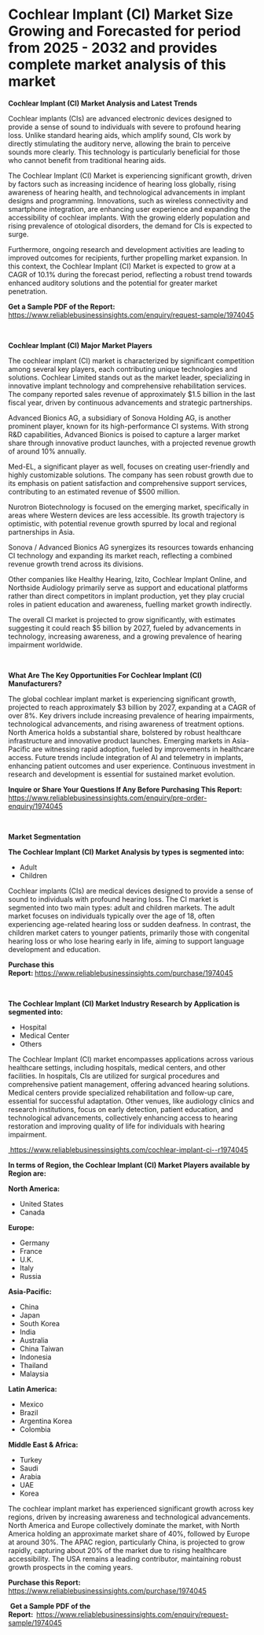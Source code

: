 <p><h1>Cochlear Implant (CI) Market Size Growing and Forecasted for period from 2025 - 2032 and provides complete market analysis of this market</h1></p><p><strong>Cochlear Implant (CI) Market Analysis and Latest Trends</strong></p>
<p><p>Cochlear implants (CIs) are advanced electronic devices designed to provide a sense of sound to individuals with severe to profound hearing loss. Unlike standard hearing aids, which amplify sound, CIs work by directly stimulating the auditory nerve, allowing the brain to perceive sounds more clearly. This technology is particularly beneficial for those who cannot benefit from traditional hearing aids.</p><p>The Cochlear Implant (CI) Market is experiencing significant growth, driven by factors such as increasing incidence of hearing loss globally, rising awareness of hearing health, and technological advancements in implant designs and programming. Innovations, such as wireless connectivity and smartphone integration, are enhancing user experience and expanding the accessibility of cochlear implants. With the growing elderly population and rising prevalence of otological disorders, the demand for CIs is expected to surge.</p><p>Furthermore, ongoing research and development activities are leading to improved outcomes for recipients, further propelling market expansion. In this context, the Cochlear Implant (CI) Market is expected to grow at a CAGR of 10.1% during the forecast period, reflecting a robust trend towards enhanced auditory solutions and the potential for greater market penetration.</p></p>
<p><strong>Get a Sample PDF of the Report:&nbsp;</strong> <a href="https://www.reliablebusinessinsights.com/enquiry/request-sample/1974045?utm_campaign=2750&utm_medium=2&utm_source=Github&utm_content=ia&utm_term=16042025&utm_id=cochlear-implant-ci">https://www.reliablebusinessinsights.com/enquiry/request-sample/1974045</a></p>
<p>&nbsp;</p>
<p><strong>Cochlear Implant (CI) Major Market Players</strong></p>
<p><p>The cochlear implant (CI) market is characterized by significant competition among several key players, each contributing unique technologies and solutions. Cochlear Limited stands out as the market leader, specializing in innovative implant technology and comprehensive rehabilitation services. The company reported sales revenue of approximately $1.5 billion in the last fiscal year, driven by continuous advancements and strategic partnerships.</p><p>Advanced Bionics AG, a subsidiary of Sonova Holding AG, is another prominent player, known for its high-performance CI systems. With strong R&D capabilities, Advanced Bionics is poised to capture a larger market share through innovative product launches, with a projected revenue growth of around 10% annually.</p><p>Med-EL, a significant player as well, focuses on creating user-friendly and highly customizable solutions. The company has seen robust growth due to its emphasis on patient satisfaction and comprehensive support services, contributing to an estimated revenue of $500 million.</p><p>Nurotron Biotechnology is focused on the emerging market, specifically in areas where Western devices are less accessible. Its growth trajectory is optimistic, with potential revenue growth spurred by local and regional partnerships in Asia.</p><p>Sonova / Advanced Bionics AG synergizes its resources towards enhancing CI technology and expanding its market reach, reflecting a combined revenue growth trend across its divisions.</p><p>Other companies like Healthy Hearing, Izito, Cochlear Implant Online, and Northside Audiology primarily serve as support and educational platforms rather than direct competitors in implant production, yet they play crucial roles in patient education and awareness, fuelling market growth indirectly.</p><p>The overall CI market is projected to grow significantly, with estimates suggesting it could reach $5 billion by 2027, fueled by advancements in technology, increasing awareness, and a growing prevalence of hearing impairment worldwide.</p></p>
<p>&nbsp;</p>
<p><strong>What Are The Key Opportunities For Cochlear Implant (CI) Manufacturers?</strong></p>
<p><p>The global cochlear implant market is experiencing significant growth, projected to reach approximately $3 billion by 2027, expanding at a CAGR of over 8%. Key drivers include increasing prevalence of hearing impairments, technological advancements, and rising awareness of treatment options. North America holds a substantial share, bolstered by robust healthcare infrastructure and innovative product launches. Emerging markets in Asia-Pacific are witnessing rapid adoption, fueled by improvements in healthcare access. Future trends include integration of AI and telemetry in implants, enhancing patient outcomes and user experience. Continuous investment in research and development is essential for sustained market evolution.</p></p>
<p><strong>Inquire or Share Your Questions If Any Before Purchasing This Report:</strong> <a href="https://www.reliablebusinessinsights.com/enquiry/pre-order-enquiry/1974045?utm_campaign=2750&utm_medium=2&utm_source=Github&utm_content=ia&utm_term=16042025&utm_id=cochlear-implant-ci">https://www.reliablebusinessinsights.com/enquiry/pre-order-enquiry/1974045</a></p>
<p>&nbsp;</p>
<p><strong>Market Segmentation</strong></p>
<p><strong>The Cochlear Implant (CI) Market Analysis by types is segmented into:</strong></p>
<p><ul><li>Adult</li><li>Children</li></ul></p>
<p><p>Cochlear implants (CIs) are medical devices designed to provide a sense of sound to individuals with profound hearing loss. The CI market is segmented into two main types: adult and children markets. The adult market focuses on individuals typically over the age of 18, often experiencing age-related hearing loss or sudden deafness. In contrast, the children market caters to younger patients, primarily those with congenital hearing loss or who lose hearing early in life, aiming to support language development and education.</p></p>
<p><strong>Purchase this Report:&nbsp;</strong><a href="https://www.reliablebusinessinsights.com/purchase/1974045?utm_campaign=2750&utm_medium=2&utm_source=Github&utm_content=ia&utm_term=16042025&utm_id=cochlear-implant-ci">https://www.reliablebusinessinsights.com/purchase/1974045</a></p>
<p>&nbsp;</p>
<p><strong>The Cochlear Implant (CI) Market Industry Research by Application is segmented into:</strong></p>
<p><ul><li>Hospital</li><li>Medical Center</li><li>Others</li></ul></p>
<p><p>The Cochlear Implant (CI) market encompasses applications across various healthcare settings, including hospitals, medical centers, and other facilities. In hospitals, CIs are utilized for surgical procedures and comprehensive patient management, offering advanced hearing solutions. Medical centers provide specialized rehabilitation and follow-up care, essential for successful adaptation. Other venues, like audiology clinics and research institutions, focus on early detection, patient education, and technological advancements, collectively enhancing access to hearing restoration and improving quality of life for individuals with hearing impairment.</p></p>
<p><a href="https://www.reliablebusinessinsights.com/cochlear-implant-ci--r1974045?utm_campaign=2750&utm_medium=2&utm_source=Github&utm_content=ia&utm_term=16042025&utm_id=cochlear-implant-ci">&nbsp;https://www.reliablebusinessinsights.com/cochlear-implant-ci--r1974045</a></p>
<p><strong>In terms of Region, the Cochlear Implant (CI) Market Players available by Region are:</strong></p>
<p>
    <p> <strong> North America: </strong>
        <ul>
            <li>United States</li>
            <li>Canada</li>
        </ul>
        </p> 
    <p> <strong> Europe: </strong>
        <ul>
            <li>Germany</li>
            <li>France</li>
            <li>U.K.</li>
            <li>Italy</li>
            <li>Russia</li>
        </ul>
        </p> 
    <p> <strong> Asia-Pacific: </strong>
        <ul>
            <li>China</li>
            <li>Japan</li>
            <li>South Korea</li>
            <li>India</li>
            <li>Australia</li>
            <li>China Taiwan</li>
            <li>Indonesia</li>
            <li>Thailand</li>
            <li>Malaysia</li>
        </ul>
        </p> 
    <p> <strong> Latin America: </strong>
        <ul>
            <li>Mexico</li>
            <li>Brazil</li>
            <li>Argentina Korea</li>
            <li>Colombia</li>
        </ul>
        </p> 
    <p> <strong> Middle East & Africa: </strong>
        <ul>
            <li>Turkey</li>
            <li>Saudi</li>
            <li>Arabia</li>
            <li>UAE</li>
            <li>Korea</li>
        </ul>
    </p>
    </p>
<p><p>The cochlear implant market has experienced significant growth across key regions, driven by increasing awareness and technological advancements. North America and Europe collectively dominate the market, with North America holding an approximate market share of 40%, followed by Europe at around 30%. The APAC region, particularly China, is projected to grow rapidly, capturing about 20% of the market due to rising healthcare accessibility. The USA remains a leading contributor, maintaining robust growth prospects in the coming years.</p></p>
<p><strong>Purchase this Report: </strong><a href="https://www.reliablebusinessinsights.com/purchase/1974045?utm_campaign=2750&utm_medium=2&utm_source=Github&utm_content=ia&utm_term=16042025&utm_id=cochlear-implant-ci">https://www.reliablebusinessinsights.com/purchase/1974045</a></p>
<p>&nbsp;<strong>Get a Sample PDF of the Report:&nbsp;&nbsp;</strong><a href="https://www.reliablebusinessinsights.com/enquiry/request-sample/1974045?utm_campaign=2750&utm_medium=2&utm_source=Github&utm_content=ia&utm_term=16042025&utm_id=cochlear-implant-ci">https://www.reliablebusinessinsights.com/enquiry/request-sample/1974045</a></p>
<p><strong></strong></p>
<p><p></p><p></p><p></p></p>